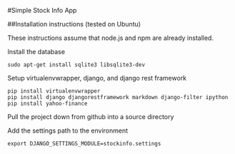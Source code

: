 #Simple Stock Info App

##Installation instructions (tested on Ubuntu)

These instructions assume that node.js and npm are already installed.

Install the database

    sudo apt-get install sqlite3 libsqlite3-dev

Setup virtualenvwrapper, django, and django rest framework

    pip install virtualenvwrapper
    pip install django djangorestframework markdown django-filter ipython
    pip install yahoo-finance

Pull the project down from github into a source directory


Add the settings path to the environment

    export DJANGO_SETTINGS_MODULE=stockinfo.settings